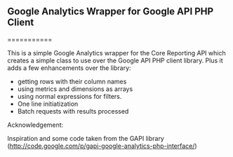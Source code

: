 ## Google Analytics Wrapper for Google API PHP Client

===========


This is a simple Google Analytics wrapper for the Core Reporting API which creates a simple class to use over the Google API PHP client library. Plus it adds a few enhancements over the library:


- getting rows with their column names
- using metrics and dimensions as arrays
- using normal expressions for filters.
- One line initiatization
- Batch requests with results processed

Acknowledgement:

Inspiration and some code taken from the GAPI library (http://code.google.com/p/gapi-google-analytics-php-interface/)
